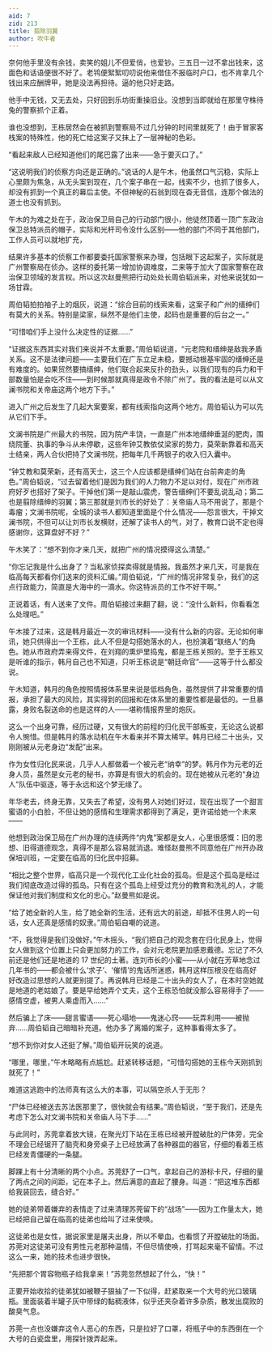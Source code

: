 ```yaml
---
aid: 7
zid: 213
title: 翦除羽翼
author: 吹牛者
---
```


奈何他手里没有余钱，卖笑的姐儿不但爱俏，也爱钞。三五日一过不拿出钱来，这面色和话语便很不好了。老鸨便絮絮叨叨说他来借住不报临时户口，也不肯拿几个钱出来应酬牌甲，她是没法再担待。逼的他只好走路。

他手中无钱，又无去处，只好回到乐坊街重操旧业。没想到当即就给在那里守株待兔的警察抓个正着。

谁也没想到，王栋居然会在被抓到警察局不过几分钟的时间里就死了！由于冒家客栈案的特殊性，他的死亡给这案子又抹上了一层神秘的色彩。

“看起来敌人已经知道他们的尾巴露了出来――急于要灭口了。”

“这说明我们的侦察方向还是正确的。”说话的人是午木，他虽然口气沉稳，实际上心里颇为焦急，从无头案到现在，几个案子串在一起，线索不少，也抓了很多人，却没有抓到一个真正的幕后主使。不但神秘的石翁到现在杳无音信，连那个做法的道士也没有抓到。

午木的为难之处在于，政治保卫局自己的行动部门很小，他徒然顶着一顶广东政治保卫总特派员的帽子，实际和光杆司令没什么区别――他的部门不同于其他部门，工作人员可以就地扩充，

结果许多基本的侦察工作都要委托国家警察来办理，包括眼下这起案子，实际就是广州警察局在侦办。这样的委托第一增加协调难度，二来等于加大了国家警察在政治保卫领域的发言权。所以这次赵曼熊把行动处处长周伯韬派来，对他来说犹如一场甘霖。

周伯韬拍拍袖子上的烟灰，说道：“综合目前的线索来看，这案子和广州的缙绅们有莫大的关系。特别是梁家，纵然不是他们主使，起码也是重要的后台之一。”

“可惜咱们手上没什么决定性的证据……”

“证据这东西其实对我们来说并不太重要。”周伯韬说道，“元老院和缙绅是敌我矛盾关系。这不是法律问题――主要我们在广东立足未稳，要撼动根基牢固的缙绅还是有难度的。如果贸然要搞缙绅，他们联合起来反扑的劲头，以我们现有的兵力和干部数量怕是会吃不住――到时候那就真得是政令不除广州了。我的看法是可以从文澜书院和关帝庙这两个地方下手。”

进入广州之后发生了几起大案要案，都有线索指向这两个地方。周伯韬认为可以先从它们下手。

文澜书院是广州最大的书院，因为院产丰饶，一直是广州本地缙绅垂涎的肥肉，围绕院董、执事的争斗从未停歇，这些年钟艾教依仗梁家的势力，莫荣新靠着和高天士结亲，两人合伙把持了文澜书院，把每年几千两银子的收入归入囊中。

“钟艾教和莫荣新，还有高天士，这三个人应该都是缙绅们站在台前奔走的角色。”周伯韬说，“过去留着他们是因为我们的人力物力不足以对付，现在广州市政府好歹也搭好了架子。干掉他们第一是敲山震虎，警告缙绅们不要乱说乱动；第二也是翦除缙绅的羽翼；第三那就是刘市长的好处了：关帝庙人马不用说了，那是个毒瘤；文澜书院呢，全城的读书人都知道里面是个什么情况――怨言很大，干掉文澜书院，不但可以让刘市长发横财，还解了读书人的气，对了，教育口说不定也得感谢你，这算盘好不好？”

午木笑了：“想不到你才来几天，就把广州的情况摸得这么清楚。”

“你忘记我是什么出身了？当私家侦探卖得就是情报。我虽然才来几天，可是我在临高每天都看你们送来的资料汇编。”周伯韬说，“广州的情况非常复杂，我们的这点行政能力，简直是大海中的一滴水。你这特派员的工作不好干啊。”

正说着话，有人送来了文件。周伯韬接过来翻了翻，说：“没什么新料，你看看怎么处理吧。”

午木接了过来，这是韩月最近一次的审讯材料――没有什么新的内容。无论如何审讯，她只供得出一个王栋，此人不但是勾搭她落水的人，也扮演着“联络人”的角色。她从市政府弄来得文件，在刘翔的熏炉里捣鬼，都是王栋关照的。至于王栋又是听谁的指示，韩月自己也不知道，只听王栋说是“朝廷命官”――这等于什么都没说。

午木知道，韩月的角色按照情报体系里来说是低档角色，虽然提供了非常重要的情报，承担了最大的风险，其实得到的回报和在体系里的重要性都是最低的。一旦暴露，身败名裂送命的也是这样的人――堪称情报界里的炮灰。

这么一个出身可靠，经历过硬，又有很大的前程的归化民干部叛变，无论这么说都令人惋惜。但是韩月的落水动机在午木看来并不算太稀罕。韩月已经二十出头，又刚刚被从元老身边“发配”出来。

作为女性归化民来说，几乎人人都做着一个被元老“纳幸”的梦。韩月作为元老的近身人员，虽然是女元老的秘书，亦算是有很大的机会的。现在她被从元老的“身边人”队伍中驱逐，等于永远和这个梦无缘了。

年华老去，终身无靠，又失去了希望，没有男人对她们好过，现在出现了一个甜言蜜语的小白脸，不但让她的感情和生理需求都得到了满足，更许诺给她一个未来――

他想到政治保卫局在广州办理的连续两件“内鬼”案都是女人，心里很感慨：旧的思想、旧得道德观念，真得不是那么容易就消退。难怪赵曼熊不同意他在广州开办政保培训班，一定要在临高的归化民中招募。

“相比之整个世界，临高只是一个现代化工业化社会的孤岛。但是这个孤岛是经过我们彻底改造过得的孤岛。只有在这个孤岛上经受过充分的教育和洗礼的人，才能保证他对我们制度和文化的忠心。”赵曼熊如是说。

“给了她全新的人生，给了她全新的生活，还有远大的前途，却抵不住男人的一句话，女人还真是感情的奴隶。”周伯韬自嘲的说道。

“不，我觉得是我们没做好。”午木摇头，“我们把自己的观念套在归化民身上，觉得女人做到这个位置上只会更加努力的工作，会对元老院更加感恩戴德。忘记了不久前还是他们还是地道的 17 世纪的土著。连刘市长的小蜜――从小就在芳草地念过几年书的――都会被什么‘求子’、‘催情’的鬼话所迷惑，韩月这样压根没在临高好好改造过思想的人就更别提了。再说韩月已经是二十出头的女人了，在本时空她就是地道的老姑娘了。要是早给她弄个丈夫，这个王栋恐怕就没那么容易得手了――感情空虚，被男人乘虚而入……”

然后骗上了床――甜言蜜语――死心塌地――鬼迷心窍――玩弄利用――被抛弃……周伯韬自己暗暗补充道。他办多了离婚的案子，这种事看得太多了。

“想不到你对女人还挺了解。”周伯韬开玩笑的说道。

“哪里，哪里，”午木略略有点尴尬。赶紧转移话题，“可惜勾搭她的王栋今天刚抓到就死了！”

难道这逃跑中的法师真有这么大的本事，可以隔空杀人于无形？

“尸体已经被送去苏法医那里了，很快就会有结果。”周伯韬说，“至于我们，还是先考虑下怎么对文澜书院和关帝庙人马下手……”

与此同时，苏莞拿着放大镜，在聚光灯下站在王栋已经被开膛破肚的尸体旁，完全不理会已经锯开了脑壳和身旁桌子上已经放满了各种器皿的器官，仔细的看着王栋已经发青僵硬的一条腿。

脚踝上有十分清晰的两个小点。苏莞舒了一口气，拿起自己的游标卡尺，仔细的量了两点之间的间距，记在本子上。然后满意的直起了腰身。叫道：“把这堆东西都给我装回去，缝合好。”

她的徒弟带着嫌弃的表情走了过来清理苏莞留下的“战场”――因为工作量太大，她已经把自己留在临高的徒弟也给叫了过来使唤。

这徒弟也是女性，据说家里是屠夫出身，所以不晕血。也看惯了开膛破肚的场面。苏莞对这徒弟可没有男性元老那种温情，不但尽情使唤，打骂起来毫不留情。不过这么一来，她的技术也进步很快。

“先把那个胃容物瓶子给我拿来！”苏莞忽然想起了什么，“快！”

正要开始收拾的徒弟犹如被鞭子狠抽了一下似得，赶紧取来一个大号的光口玻璃瓶。里面装着半罐子灰中带绿的黏稠液体，似乎还夹杂着许多杂质，散发出腐败的酸臭气息。

苏莞一点也没嫌弃这令人恶心的东西，只是拉好了口罩，将瓶子中的东西倒在一个大号的白瓷盘里，用探针拨弄起来。
